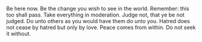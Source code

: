 Be here now.
Be the change you wish to see in the world.
Remember: this too shall pass.
Take everything in moderation.
Judge not, that ye be not judged.
Do unto others as you would have them do unto you.
Hatred does not cease by hatred but only by love.
Peace comes from within. Do not seek it without.
